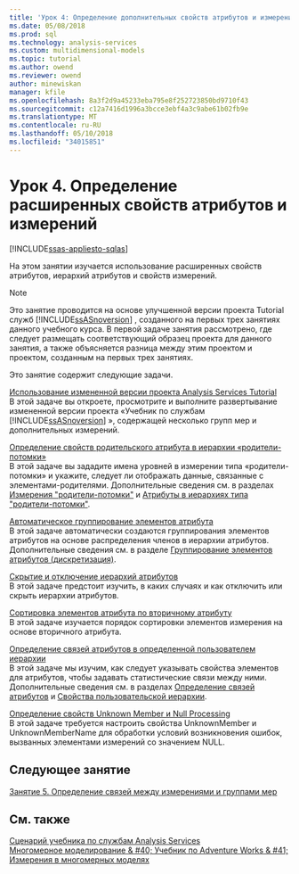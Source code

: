 ```yaml
---
title: 'Урок 4: Определение дополнительных свойств атрибутов и измерений | Документы Microsoft'
ms.date: 05/08/2018
ms.prod: sql
ms.technology: analysis-services
ms.custom: multidimensional-models
ms.topic: tutorial
ms.author: owend
ms.reviewer: owend
author: minewiskan
manager: kfile
ms.openlocfilehash: 8a3f2d9a45233eba795e8f252723850bd9710f43
ms.sourcegitcommit: c12a7416d1996a3bcce3ebf4a3c9abe61b02fb9e
ms.translationtype: MT
ms.contentlocale: ru-RU
ms.lasthandoff: 05/10/2018
ms.locfileid: "34015851"
---
```

# <a name="lesson-4-defining-advanced-attribute-and-dimension-properties"></a>Урок 4. Определение расширенных свойств атрибутов и измерений
[!INCLUDE[ssas-appliesto-sqlas](../includes/ssas-appliesto-sqlas.md)]

На этом занятии изучается использование расширенных свойств атрибутов, иерархий атрибутов и свойств измерений.  
  
> [!NOTE]  
> Это занятие проводится на основе улучшенной версии проекта Tutorial служб [!INCLUDE[ssASnoversion](../includes/ssasnoversion-md.md)] , созданного на первых трех занятиях данного учебного курса. В первой задаче занятия рассмотрено, где следует размещать соответствующий образец проекта для данного занятия, а также объясняется разница между этим проектом и проектом, созданным на первых трех занятиях.  
  
Это занятие содержит следующие задачи.  
  
[Использование измененной версии проекта Analysis Services Tutorial](../analysis-services/lesson-4-1-using-a-modified-version-of-the-analysis-services-tutorial-project.md)  
В этой задаче вы откроете, просмотрите и выполните развертывание измененной версии проекта «Учебник по службам [!INCLUDE[ssASnoversion](../includes/ssasnoversion-md.md)] », содержащей несколько групп мер и дополнительных измерений.  
  
[Определение свойств родительского атрибута в иерархии «родители-потомки»](../analysis-services/lesson-4-2-defining-parent-attribute-properties-in-a-parent-child-hierarchy.md)  
В этой задаче вы зададите имена уровней в измерении типа «родители-потомки» и укажите, следует ли отображать данные, связанные с элементами-родителями. Дополнительные сведения см. в разделах [Измерения "родители-потомки"](../analysis-services/multidimensional-models/parent-child-dimension.md) и [Атрибуты в иерархиях типа "родители-потомки"](../analysis-services/multidimensional-models/parent-child-dimension-attributes.md).  
  
[Автоматическое группирование элементов атрибута](../analysis-services/lesson-4-3-automatically-grouping-attribute-members.md)  
В этой задаче автоматически создаются группирования элементов атрибутов на основе распределения членов в иерархии атрибутов. Дополнительные сведения см. в разделе [Группирование элементов атрибутов (дискретизация)](../analysis-services/multidimensional-models/attribute-properties-group-attribute-members.md).  
  
[Скрытие и отключение иерархий атрибутов](../analysis-services/lesson-4-4-hiding-and-disabling-attribute-hierarchies.md)  
В этой задаче предстоит изучить, в каких случаях и как отключить или скрыть иерархии атрибутов.  
  
[Сортировка элементов атрибута по вторичному атрибуту](../analysis-services/lesson-4-5-sorting-attribute-members-based-on-a-secondary-attribute.md)  
В этой задаче изучается порядок сортировки элементов измерения на основе вторичного атрибута.  
  
[Определение связей атрибутов в определенной пользователем иерархии](../analysis-services/4-6-specifying-attribute-relationships-in-user-defined-hierarchy.md)  
В этой задаче мы изучим, как следует указывать свойства элементов для атрибутов, чтобы задавать статистические связи между ними. Дополнительные сведения см. в разделах [Определение связей атрибутов](../analysis-services/multidimensional-models/attribute-relationships-define.md) и [Свойства пользовательской иерархии](../analysis-services/multidimensional-models-olap-logical-dimension-objects/user-hierarchies-properties.md).  
  
[Определение свойств Unknown Member и Null Processing](../analysis-services/lesson-4-7-defining-the-unknown-member-and-null-processing-properties.md)  
В этой задаче требуется настроить свойства UnknownMember и UnknownMemberName для обработки условий возникновения ошибок, вызванных элементами измерений со значением NULL.  
  
## <a name="next-lesson"></a>Следующее занятие  
[Занятие 5. Определение связей между измерениями и группами мер](../analysis-services/lesson-5-defining-relationships-between-dimensions-and-measure-groups.md)  
  
## <a name="see-also"></a>См. также  
[Сценарий учебника по службам Analysis Services](../analysis-services/analysis-services-tutorial-scenario.md)  
[Многомерное моделирование & #40; Учебник по Adventure Works & #41;](../analysis-services/multidimensional-modeling-adventure-works-tutorial.md)  
[Измерения в многомерных моделях](../analysis-services/multidimensional-models/dimensions-in-multidimensional-models.md)  
  
  
  
